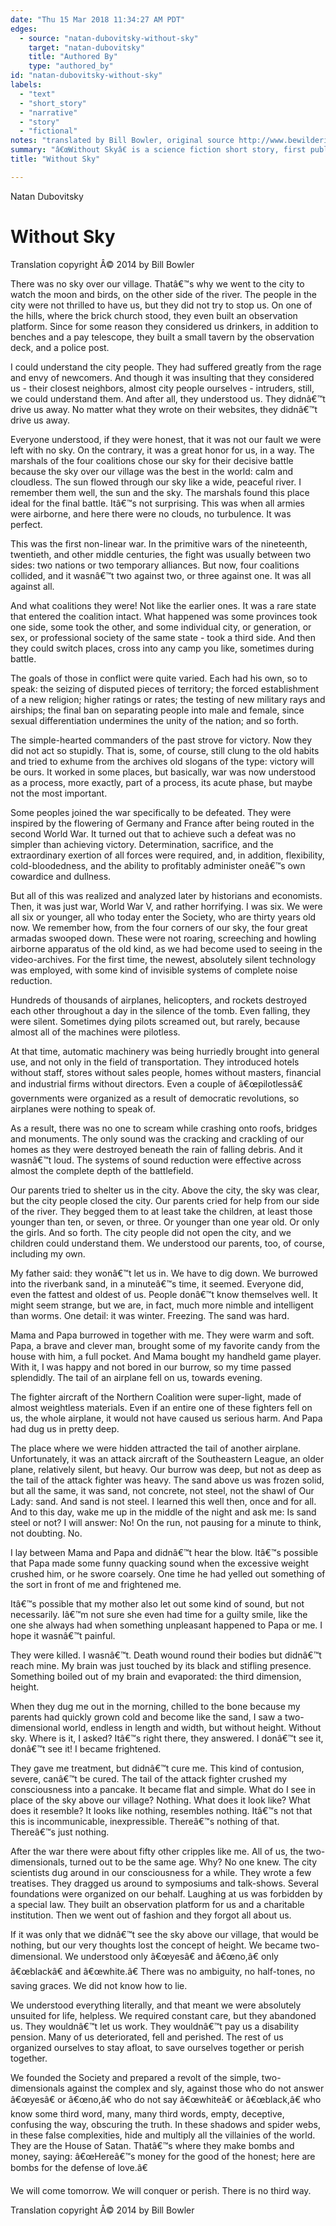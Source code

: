 ```yaml
---
date: "Thu 15 Mar 2018 11:34:27 AM PDT"
edges:
  - source: "natan-dubovitsky-without-sky"
    target: "natan-dubovitsky"
    title: "Authored By"
    type: "authored_by"
id: "natan-dubovitsky-without-sky"
labels:
  - "text"
  - "short_story"
  - "narrative"
  - "story"
  - "fictional"
notes: "translated by Bill Bowler, original source http://www.bewilderingstories.com/issue582/without_sky.html"
summary: "â€œWithout Skyâ€ is a science fiction short story, first published as an annex to the magazine Russian Pioneer, No 46 (May 2014)."
title: "Without Sky"

---
```


Natan Dubovitsky
# Without Sky

Translation copyright Â© 2014 by Bill Bowler

There was no sky over our village. Thatâ€™s why we went to the city to watch the moon and birds, on the other side of the river. The people in the city were not thrilled to have us, but they did not try to stop us. On one of the hills, where the brick church stood, they even built an observation platform. Since for some reason they considered us drinkers, in addition to benches and a pay telescope, they built a small tavern by the observation deck, and a police post.

I could understand the city people. They had suffered greatly from the rage and envy of newcomers. And though it was insulting that they considered us - their closest neighbors, almost city people ourselves - intruders, still, we could understand them. And after all, they understood us. They didnâ€™t drive us away. No matter what they wrote on their websites, they didnâ€™t drive us away.

Everyone understood, if they were honest, that it was not our fault we were left with no sky. On the contrary, it was a great honor for us, in a way. The marshals of the four coalitions chose our sky for their decisive battle because the sky over our village was the best in the world: calm and cloudless. The sun flowed through our sky like a wide, peaceful river. I remember them well, the sun and the sky. The marshals found this place ideal for the final battle. Itâ€™s not surprising. This was when all armies were airborne, and here there were no clouds, no turbulence. It was perfect.

This was the first non-linear war. In the primitive wars of the nineteenth, twentieth, and other middle centuries, the fight was usually between two sides: two nations or two temporary alliances. But now, four coalitions collided, and it wasnâ€™t two against two, or three against one. It was all against all.

And what coalitions they were! Not like the earlier ones. It was a rare state that entered the coalition intact. What happened was some provinces took one side, some took the other, and some individual city, or generation, or sex, or professional society of the same state - took a third side. And then they could switch places, cross into any camp you like, sometimes during battle.

The goals of those in conflict were quite varied. Each had his own, so to speak: the seizing of disputed pieces of territory; the forced establishment of a new religion; higher ratings or rates; the testing of new military rays and airships; the final ban on separating people into male and female, since sexual differentiation undermines the unity of the nation; and so forth.

The simple-hearted commanders of the past strove for victory. Now they did not act so stupidly. That is, some, of course, still clung to the old habits and tried to exhume from the archives old slogans of the type: victory will be ours. It worked in some places, but basically, war was now understood as a process, more exactly, part of a process, its acute phase, but maybe not the most important.

Some peoples joined the war specifically to be defeated. They were inspired by the flowering of Germany and France after being routed in the second World War. It turned out that to achieve such a defeat was no simpler than achieving victory. Determination, sacrifice, and the extraordinary exertion of all forces were required, and, in addition, flexibility, cold-bloodedness, and the ability to profitably administer oneâ€™s own cowardice and dullness.

But all of this was realized and analyzed later by historians and economists. Then, it was just war, World War V, and rather horrifying. I was six. We were all six or younger, all who today enter the Society, who are thirty years old now. We remember how, from the four corners of our sky, the four great armadas swooped down. These were not roaring, screeching and howling airborne apparatus of the old kind, as we had become used to seeing in the video-archives. For the first time, the newest, absolutely silent technology was employed, with some kind of invisible systems of complete noise reduction.

Hundreds of thousands of airplanes, helicopters, and rockets destroyed each other throughout a day in the silence of the tomb. Even falling, they were silent. Sometimes dying pilots screamed out, but rarely, because almost all of the machines were pilotless.

At that time, automatic machinery was being hurriedly brought into general use, and not only in the field of transportation. They introduced hotels without staff, stores without sales people, homes without masters, financial and industrial firms without directors. Even a couple of â€œpilotlessâ€ governments were organized as a result of democratic revolutions, so airplanes were nothing to speak of.

As a result, there was no one to scream while crashing onto roofs, bridges and monuments. The only sound was the cracking and crackling of our homes as they were destroyed beneath the rain of falling debris. And it wasnâ€™t loud. The systems of sound reduction were effective across almost the complete depth of the battlefield.

Our parents tried to shelter us in the city. Above the city, the sky was clear, but the city people closed the city. Our parents cried for help from our side of the river. They begged them to at least take the children, at least those younger than ten, or seven, or three. Or younger than one year old. Or only the girls. And so forth. The city people did not open the city, and we children could understand them. We understood our parents, too, of course, including my own.

My father said: they wonâ€™t let us in. We have to dig down. We burrowed into the riverbank sand, in a minuteâ€™s time, it seemed. Everyone did, even the fattest and oldest of us. People donâ€™t know themselves well. It might seem strange, but we are, in fact, much more nimble and intelligent than worms. One detail: it was winter. Freezing. The sand was hard.

Mama and Papa burrowed in together with me. They were warm and soft. Papa, a brave and clever man, brought some of my favorite candy from the house with him, a full pocket. And Mama bought my handheld game player. With it, I was happy and not bored in our burrow, so my time passed splendidly. The tail of an airplane fell on us, towards evening.

The fighter aircraft of the Northern Coalition were super-light, made of almost weightless materials. Even if an entire one of these fighters fell on us, the whole airplane, it would not have caused us serious harm. And Papa had dug us in pretty deep.

The place where we were hidden attracted the tail of another airplane. Unfortunately, it was an attack aircraft of the Southeastern League, an older plane, relatively silent, but heavy. Our burrow was deep, but not as deep as the tail of the attack fighter was heavy. The sand above us was frozen solid, but all the same, it was sand, not concrete, not steel, not the shawl of Our Lady: sand. And sand is not steel. I learned this well then, once and for all. And to this day, wake me up in the middle of the night and ask me: Is sand steel or not? I will answer: No! On the run, not pausing for a minute to think, not doubting. No.

I lay between Mama and Papa and didnâ€™t hear the blow. Itâ€™s possible that Papa made some funny quacking sound when the excessive weight crushed him, or he swore coarsely. One time he had yelled out something of the sort in front of me and frightened me.

Itâ€™s possible that my mother also let out some kind of sound, but not necessarily. Iâ€™m not sure she even had time for a guilty smile, like the one she always had when something unpleasant happened to Papa or me. I hope it wasnâ€™t painful.

They were killed. I wasnâ€™t. Death wound round their bodies but didnâ€™t reach mine. My brain was just touched by its black and stifling presence. Something boiled out of my brain and evaporated: the third dimension, height.

When they dug me out in the morning, chilled to the bone because my parents had quickly grown cold and become like the sand, I saw a two-dimensional world, endless in length and width, but without height. Without sky. Where is it, I asked? Itâ€™s right there, they answered. I donâ€™t see it, donâ€™t see it! I became frightened.

They gave me treatment, but didnâ€™t cure me. This kind of contusion, severe, canâ€™t be cured. The tail of the attack fighter crushed my consciousness into a pancake. It became flat and simple. What do I see in place of the sky above our village? Nothing. What does it look like? What does it resemble? It looks like nothing, resembles nothing. Itâ€™s not that this is incommunicable, inexpressible. Thereâ€™s nothing of that. Thereâ€™s just nothing.

After the war there were about fifty other cripples like me. All of us, the two-dimensionals, turned out to be the same age. Why? No one knew. The city scientists dug around in our consciousness for a while. They wrote a few treatises. They dragged us around to symposiums and talk-shows. Several foundations were organized on our behalf. Laughing at us was forbidden by a special law. They built an observation platform for us and a charitable institution. Then we went out of fashion and they forgot all about us.

If it was only that we didnâ€™t see the sky above our village, that would be nothing, but our very thoughts lost the concept of height. We became two-dimensional. We understood only â€œyesâ€ and â€œno,â€ only â€œblackâ€ and â€œwhite.â€ There was no ambiguity, no half-tones, no saving graces. We did not know how to lie.

We understood everything literally, and that meant we were absolutely unsuited for life, helpless. We required constant care, but they abandoned us. They wouldnâ€™t let us work. They wouldnâ€™t pay us a disability pension. Many of us deteriorated, fell and perished. The rest of us organized ourselves to stay afloat, to save ourselves together or perish together.

We founded the Society and prepared a revolt of the simple, two-dimensionals against the complex and sly, against those who do not answer â€œyesâ€ or â€œno,â€ who do not say â€œwhiteâ€ or â€œblack,â€ who know some third word, many, many third words, empty, deceptive, confusing the way, obscuring the truth. In these shadows and spider webs, in these false complexities, hide and multiply all the villainies of the world. They are the House of Satan. Thatâ€™s where they make bombs and money, saying: â€œHereâ€™s money for the good of the honest; here are bombs for the defense of love.â€

We will come tomorrow. We will conquer or perish. There is no third way.


Translation copyright Â© 2014 by Bill Bowler
